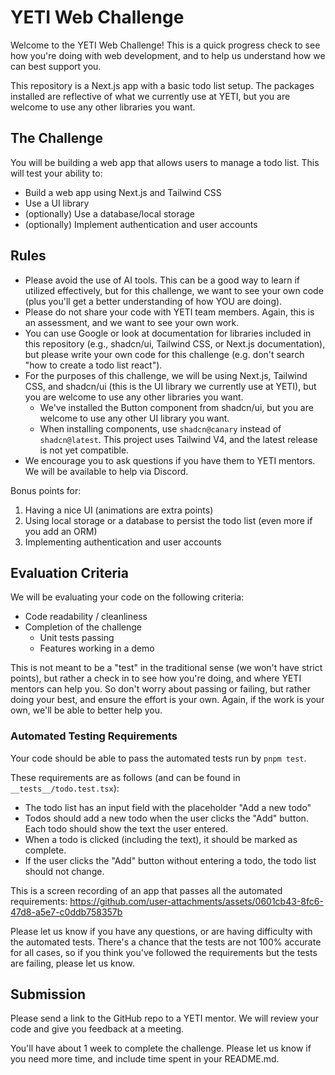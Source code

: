 # YETI Web Challenge

Welcome to the YETI Web Challenge! This is a quick progress check to see how you're doing with web development, and to help us understand how we can best support you.

This repository is a Next.js app with a basic todo list setup. The packages installed are reflective of what we currently use at YETI, but you are welcome to use any other libraries you want.

## The Challenge

You will be building a web app that allows users to manage a todo list. This will test your ability to:

- Build a web app using Next.js and Tailwind CSS
- Use a UI library
- (optionally) Use a database/local storage
- (optionally) Implement authentication and user accounts

## Rules

- Please avoid the use of AI tools. This can be a good way to learn if utilized effectively, but for this challenge, we want to see your own code (plus you'll get a better understanding of how YOU are doing).
- Please do not share your code with YETI team members. Again, this is an assessment, and we want to see your own work.
- You can use Google or look at documentation for libraries included in this repository (e.g., shadcn/ui, Tailwind CSS, or Next.js documentation), but please write your own code for this challenge (e.g. don't search "how to create a todo list react").
- For the purposes of this challenge, we will be using Next.js, Tailwind CSS, and shadcn/ui (this is the UI library we currently use at YETI), but you are welcome to use any other libraries you want.
  - We've installed the Button component from shadcn/ui, but you are welcome to use any other UI library you want.
  - When installing components, use `shadcn@canary` instead of `shadcn@latest`. This project uses Tailwind V4, and the latest release is not yet compatible.
- We encourage you to ask questions if you have them to YETI mentors. We will be available to help via Discord.

Bonus points for:

1) Having a nice UI (animations are extra points)
2) Using local storage or a database to persist the todo list (even more if you add an ORM)
3) Implementing authentication and user accounts

## Evaluation Criteria

We will be evaluating your code on the following criteria:

- Code readability / cleanliness
- Completion of the challenge
  - Unit tests passing
  - Features working in a demo

This is not meant to be a "test" in the traditional sense (we won't have strict points), but rather a check in to see how you're doing, and where YETI mentors can help you. So don't worry about passing or failing, but rather doing your best, and ensure the effort is your own. Again, if the work is your own, we'll be able to better help you.

### Automated Testing Requirements

Your code should be able to pass the automated tests run by `pnpm test`.

These requirements are as follows (and can be found in `__tests__/todo.test.tsx`):

- The todo list has an input field with the placeholder "Add a new todo"
- Todos should add a new todo when the user clicks the "Add" button. Each todo should show the text the user entered.
- When a todo is clicked (including the text), it should be marked as complete.
- If the user clicks the "Add" button without entering a todo, the todo list should not change.

This is a screen recording of an app that passes all the automated requirements:
https://github.com/user-attachments/assets/0601cb43-8fc6-47d8-a5e7-c0ddb758357b


Please let us know if you have any questions, or are having difficulty with the automated tests. There's a chance that the tests are not 100% accurate for all cases, so if you think you've followed the requirements but the tests are failing, please let us know.

## Submission

Please send a link to the GitHub repo to a YETI mentor. We will review your code and give you feedback at a meeting.

You'll have about 1 week to complete the challenge. Please let us know if you need more time, and include time spent in your README.md.
